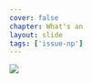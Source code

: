 ```yaml
---
cover: false
chapter: What's an
layout: slide
tags: ['issue-np']
---
```


<img class="no-stretch" src="assets/octicons/issue-opened.png">